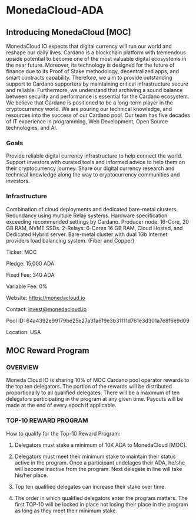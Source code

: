 # MonedaCloud-ADA

## Introducing MonedaCloud [MOC]

MonedaCloud IO expects that digital currency will run our world and reshape our daily lives. Cardano is a blockchain platform with tremendous upside potential to become one of the most valuable digital ecosystems in the near future. Moreover, its technology is designed for the future of finance due to its Proof of Stake methodology, decentralized apps, and smart contracts capability. Therefore, we aim to provide outstanding support to Cardano supporters by maintaining critical infrastructure secure and reliable. Furthermore, we understand that archiving a sound balance between security and performance is essential for the Cardano ecosystem. We believe that Cardano is positioned to be a long-term player in the cryptocurrency world. We are pouring our technical knowledge, and resources into the success of our Cardano pool.
Our team has five decades of IT experience in programming, Web Development, Open Source technologies, and AI.

### Goals
Provide reliable digital currency infrastructure to help connect the world.
Support investors with curated tools and informed advice to help them on their cryptocurrency journey.
Share our digital currency research and technical knowledge along the way to cryptocurrency communities and investors.

### Infrastructure
Combination of cloud deployments and dedicated bare-metal clusters.
Redundancy using multiple Relay systems.
Hardware specification exceeding recommended settings by Cardano.
Producer node: 16-Core, 20 GB RAM, NVME SSDs.
2-Relays: 6-Cores 16 GB RAM, Cloud Hosted, and Dedicated Hybrid server.
Bare-metal cluster with dual 1Gb Internet providers load balancing system. (Fiber and Copper)


Ticker: MOC

Pledge: 15,000 ADA

Fixed Fee: 340 ADA

Variable Fee: 0%

Website: https://monedacloud.io

Contact: invest@monedacloud.io

Pool ID: 64a4392e99179be25e27a31a6f9e3b31111d761e3d301a7e8f6e9d09

Location: USA


## MOC Reward Program


### OVERVIEW

Moneda Cloud IO is sharing 10% of MOC Cardano pool operator rewards to the top ten delegators. The portion of the rewards will be distributed proportionally to all qualified delegates. There will be a maximum of ten delegators participating in the program at any given time. Payouts will be made at the end of every epoch if applicable.

### TOP-10 REWARD PROGRAM

How to qualify for the Top-10 Reward Program:

1. Delegators must stake a minimum of 10K ADA to MonedaCloud [MOC].

2. Delegators must meet their minimum stake to maintain their status active in the program. Once a participant undelages their ADA, he/she will become inactive from the program. Next delegate in line will take his/her place.

3. Top ten qualified delegates can increase their stake over time.

4. The order in which qualified delegators enter the program matters. The first TOP-10 will be locked in place not losing their place in the program as long as they meet their minimum stake.

